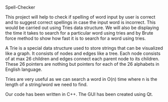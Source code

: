 Spell-Checker


This project will help to check if spelling of word input by user is correct and to suggest correct spellings in case the input word is incorrect. This would be carried out using Tries data structure. We will also be displaying the time it takes to search for a particular word using tries and by Brute force method to show how fast it is to search for a word using tries.
 
A Trie is a special data structure used to store strings that can be visualized like a graph. It consists of nodes and edges like a tree. Each node consists of at max 26 children and edges connect each parent node to its children. These 26 pointers are nothing but pointers for each of the 26 alphabets in English language.
 
Tries are very useful as we can search a word in O(n) time where n is the length of a string/word we need to find.
 
Our code has been written in C++. The GUI has been created using Qt.
